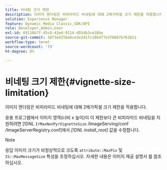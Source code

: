 ```yaml
---
title: 비네팅 크기 제한
description: 이미지 렌더링은 비피라미드 비네팅에 대해 2메가픽셀 크기 제한을 적용합니다.
solution: Experience Manager
feature: Dynamic Media Classic,SDK/API
role: Developer,Admin,User
exl-id: 69116b7f-45c0-42ed-9114-d01db3ce16be
source-git-commit: 38f3e425be0ce3e241fc18b477e3f68b7b763b51
workflow-type: tm+mt
source-wordcount: '73'
ht-degree: 0%

---
```


# 비네팅 크기 제한{#vignette-size-limitation}

이미지 렌더링은 비피라미드 비네팅에 대해 2메가픽셀 크기 제한을 적용합니다.

응용 프로그램에서 이미지 영역(너비 x 높이)이 이 제한보다 큰 비피라미드 비네팅을 지원하려면 [!DNL `IrMaxNonPyrVignetteSize` /ImageServing/conf /ImageServerRegistry.conf]에서 *[!DNL install_root]* 값을 수정합니다.

>[!NOTE]
>
>응답 이미지 크기가 비정상적으로 크도록 `attribute::MaxPix` 및 `IS::MaxMessageSize` 특성을 조정하십시오. 자세한 내용은 이미지 제공 설명서 를 참조하십시오.
